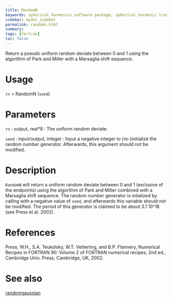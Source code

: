 ```yaml
---
title: RandomN
keywords: spherical harmonics software package, spherical harmonic transform, legendre functions, multitaper spectral analysis, fortran, Python, gravity, magnetic field
sidebar: mydoc_sidebar
permalink: randomn.html
summary:
tags: [fortran]
toc: false
---
```


Return a pseudo uniform random deviate between 0 and 1 using the algorithm of Park and Miller with a Marsaglia shift sequence.

# Usage

`rn` = RandomN (`seed`)

# Parameters

`rn` : output, real\*8
:   The uniform random deviate.

`seed` : input/output, integer
:   Input a negative integer to (re-)initialize the random number generator. Afterwards, this argument should not be modified.

# Description

`RandomN` will return a uniform random deviate between 0 and 1 (exclusive of the endpoints) using the algorithm of Park and Miller combined with a Marsaglia shift sequence. The random number generator is intialized by calling with a negative value of `seed`, and afterwards this variable should not be modified. The period of this generator is claimed to be about 3.1 10^18 (see Press et al. 2002).

# References

Press, W.H., S.A. Teukolsky, W.T. Vetterling, and B.P. Flannery, Numerical Recipes in FORTRAN 90: Volume 2 of FORTRAN numerical recipes, 2nd ed., Cambridge Univ. Press, Cambridge, UK, 2002.

# See also

[randomgaussian](randomgaussian.html)
